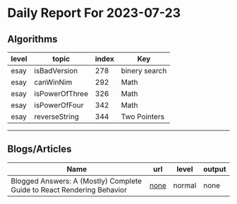 # Daily Report For 2023-07-23

## Algorithms

| level | topic          | index | Key           |
| ----- | -------------- | ----- | ------------- |
| esay  | isBadVersion   | 278   | binery search |
| esay  | canWinNim      | 292   | Math          |
| esay  | isPowerOfThree | 326   | Math          |
| esay  | isPowerOfFour  | 342   | Math          |
| esay  | reverseString  | 344   | Two Pointers  |

---

## Blogs/Articles

| Name                                                                   | url                                                                                                                    | level  | output |
| ---------------------------------------------------------------------- | ---------------------------------------------------------------------------------------------------------------------- | ------ | ------ |
| Blogged Answers: A (Mostly) Complete Guide to React Rendering Behavior | [none](https://blog.isquaredsoftware.com/2020/05/blogged-answers-a-mostly-complete-guide-to-react-rendering-behavior/) | normal | none   |
